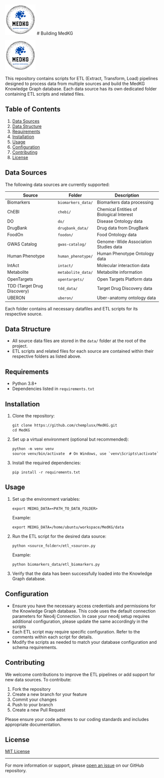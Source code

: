<img src="medkg-api/static/images/logo-3.png" alt="MedKG Logo" width="100" height="100"> # Building MedKG


<picture>
  <source media="(prefers-color-scheme: dark)" srcset="path_to_dark_mode_icon.png">
  <img alt="MedKG Logo" src="medkg-api/static/images/logo-3.png" width="100" height="100">
</picture>

This repository contains scripts for ETL (Extract, Transform, Load) pipelines designed to process data from multiple sources and build the MedKG Knowledge Graph database. Each data source has its own dedicated folder containing ETL scripts and related files.

## Table of Contents

1. [Data Sources](#data-sources)
2. [Data Structure](#data-structure)
3. [Requirements](#requirements)
4. [Installation](#installation)
5. [Usage](#usage)
6. [Configuration](#configuration)
7. [Contributing](#contributing)
8. [License](#license)

## Data Sources

The following data sources are currently supported:

| Source | Folder | Description |
|--------|--------|-------------|
| Biomarkers | `biomarkers_data/` | Biomarkers data processing |
| ChEBI | `chebi/` | Chemical Entities of Biological Interest |
| DO | `do/` | Disease Ontology data |
| DrugBank | `drugbank_data/` | Drug data from DrugBank |
| FoodOn | `foodon/` | Food Ontology data |
| GWAS Catalog | `gwas-catalog/` | Genome-Wide Association Studies data |
| Human Phenotype | `human_phenotype/` | Human Phenotype Ontology data |
| IntAct | `intact/` | Molecular interaction data |
| Metabolite | `metabolite_data/` | Metabolite information |
| OpenTargets | `opentargets/` | Open Targets Platform data |
| TDD (Target Drug Discovery) | `tdd_data/` | Target Drug Discovery data |
| UBERON | `uberon/` | Uber-anatomy ontology data |

Each folder contains all necessary datafiles and ETL scripts for its respective source.

## Data Structure

- All source data files are stored in the `data/` folder at the root of the project.
- ETL scripts and related files for each source are contained within their respective folders as listed above.

## Requirements

- Python 3.8+
- Dependencies listed in `requirements.txt`

## Installation

1. Clone the repository:
   ```
   git clone https://github.com/chemplusx/MedKG.git
   cd MedKG
   ```

2. Set up a virtual environment (optional but recommended):
   ```
   python -m venv venv
   source venv/bin/activate  # On Windows, use `venv\Scripts\activate`
   ```

3. Install the required dependencies:
   ```
   pip install -r requirements.txt
   ```

## Usage

1. Set up the environment variables:
   ```
   export MEDKG_DATA=<PATH_TO_DATA_FOLDER>
   ```
   Example:
   ```
   export MEDKG_DATA=/home/ubuntu/workspace/MedKG/data
   ```

2. Run the ETL script for the desired data source:
   ```
   python <source_folder>/etl_<source>.py
   ```
   Example:
   ```
   python biomarkers_data/etl_biomarkers.py
   ```

3. Verify that the data has been successfully loaded into the Knowledge Graph database.

## Configuration

- Ensure you have the necessary access credentials and permissions for the Knowledge Graph database.
   This code uses the default connection parameters for Neo4j Connection. In case your neo4j setup requires additional configuration, please update the same accordingly in the scripts
- Each ETL script may require specific configuration. Refer to the comments within each script for details.
- Modify the scripts as needed to match your database configuration and schema requirements.

## Contributing

We welcome contributions to improve the ETL pipelines or add support for new data sources. To contribute:

1. Fork the repository
2. Create a new branch for your feature
3. Commit your changes
4. Push to your branch
5. Create a new Pull Request

Please ensure your code adheres to our coding standards and includes appropriate documentation.

## License

[MIT License](https://github.com/chemplusx/MedKG/blob/master/LICENSE)

---

For more information or support, please [open an issue](https://github.com/chemplusx/MedKG/issues) on our GitHub repository.
